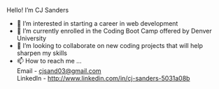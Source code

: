 Hello! I’m CJ Sanders

- 👀 I’m interested in starting a career in web development
- 🌱 I’m currently enrolled in the Coding Boot Camp offered by Denver University
- 💞️ I’m looking to collaborate on new coding projects that will help sharpen my skills
- 📫 How to reach me ...<br>
    Email  -  cjsand03@gmail.com<br>
    LinkedIn  -  http://www.linkedin.com/in/cj-sanders-5031a08b
    

<!---
EsotericZ/EsotericZ is a ✨ special ✨ repository because its `README.md` (this file) appears on your GitHub profile.
You can click the Preview link to take a look at your changes.
--->
